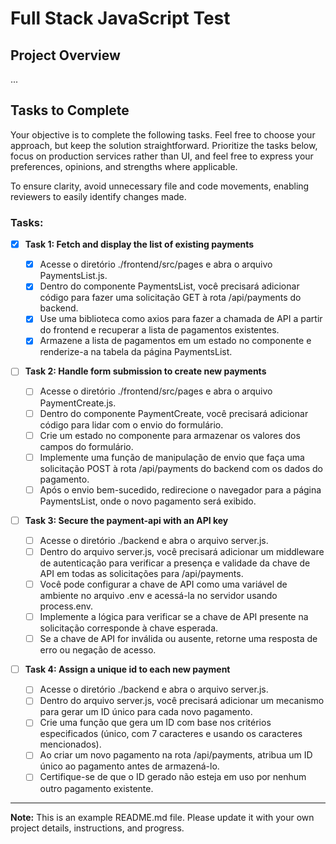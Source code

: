 # Full Stack JavaScript Test

## Project Overview

...

## Tasks to Complete

Your objective is to complete the following tasks. Feel free to choose your approach, but keep the solution straightforward. Prioritize the tasks below, focus on production services rather than UI, and feel free to express your preferences, opinions, and strengths where applicable.

To ensure clarity, avoid unnecessary file and code movements, enabling reviewers to easily identify changes made.

### Tasks:

- [x] **Task 1: Fetch and display the list of existing payments**

    - [x] Acesse o diretório ./frontend/src/pages e abra o arquivo PaymentsList.js.
    - [x] Dentro do componente PaymentsList, você precisará adicionar código para fazer uma solicitação GET à rota /api/payments do backend.
    - [x] Use uma biblioteca como axios para fazer a chamada de API a partir do frontend e recuperar a lista de pagamentos existentes.
    - [x] Armazene a lista de pagamentos em um estado no componente e renderize-a na tabela da página PaymentsList.

- [ ] **Task 2: Handle form submission to create new payments**

    - [ ] Acesse o diretório ./frontend/src/pages e abra o arquivo PaymentCreate.js.
    - [ ] Dentro do componente PaymentCreate, você precisará adicionar código para lidar com o envio do formulário.
    - [ ] Crie um estado no componente para armazenar os valores dos campos do formulário.
    - [ ] Implemente uma função de manipulação de envio que faça uma solicitação POST à rota /api/payments do backend com os dados do pagamento.
    - [ ] Após o envio bem-sucedido, redirecione o navegador para a página PaymentsList, onde o novo pagamento será exibido.

- [ ] **Task 3: Secure the payment-api with an API key**

    - [ ] Acesse o diretório ./backend e abra o arquivo server.js.
    - [ ] Dentro do arquivo server.js, você precisará adicionar um middleware de autenticação para verificar a presença e validade da chave de API em todas as solicitações para /api/payments.
    - [ ] Você pode configurar a chave de API como uma variável de ambiente no arquivo .env e acessá-la no servidor usando process.env.
    - [ ] Implemente a lógica para verificar se a chave de API presente na solicitação corresponde à chave esperada.
    - [ ] Se a chave de API for inválida ou ausente, retorne uma resposta de erro ou negação de acesso.

- [ ] **Task 4: Assign a unique id to each new payment**

    - [ ] Acesse o diretório ./backend e abra o arquivo server.js.
    - [ ] Dentro do arquivo server.js, você precisará adicionar um mecanismo para gerar um ID único para cada novo pagamento.
    - [ ] Crie uma função que gera um ID com base nos critérios especificados (único, com 7 caracteres e usando os caracteres mencionados).
    - [ ] Ao criar um novo pagamento na rota /api/payments, atribua um ID único ao pagamento antes de armazená-lo.
    - [ ] Certifique-se de que o ID gerado não esteja em uso por nenhum outro pagamento existente.

---

**Note:** This is an example README.md file. Please update it with your own project details, instructions, and progress.

